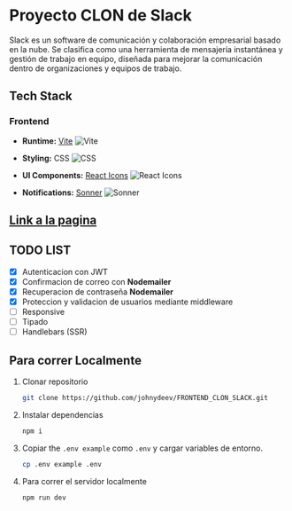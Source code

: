 # Proyecto CLON de Slack

Slack es un software de comunicación y colaboración empresarial basado en la nube. Se clasifica como una herramienta de mensajería instantánea y gestión de trabajo en equipo, diseñada para mejorar la comunicación dentro de organizaciones y equipos de trabajo.

## Tech Stack

### Frontend

- **Runtime:** [Vite](https://vitejs.dev/) ![Vite](https://img.shields.io/badge/-Vite-purple?style=flat-square&logo=vite&logoColor=white)  

- **Styling:** CSS ![CSS](https://img.shields.io/badge/-CSS-blue?style=flat-square&logo=css3&logoColor=white)  

- **UI Components:** [React Icons](https://react-icons.github.io/react-icons/)  ![React Icons](https://img.shields.io/badge/-React%20Icons-blue?style=flat-square&logo=react&logoColor=white)  

- **Notifications:** [Sonner](https://sonner.emilkowal.ski/)  ![Sonner](https://img.shields.io/badge/-Sonner-yellow?style=flat-square&logo=javascript&logoColor=white)
  
## [Link a la pagina](https://frontend-pwa-despliegue.vercel.app)

## TODO LIST

- [x] Autenticacion con JWT
- [x] Confirmacion de correo con **Nodemailer**
- [x] Recuperacion de contraseña **Nodemailer**
- [x] Proteccion y validacion de usuarios mediante middleware
- [ ] Responsive
- [ ] Tipado
- [ ] Handlebars (SSR)

## Para correr Localmente

1. Clonar repositorio

   ```bash
   git clone https://github.com/johnydeev/FRONTEND_CLON_SLACK.git
   ```

2. Instalar dependencias

   ```bash
   npm i
   ```

3. Copiar the `.env example` como `.env` y cargar variables de entorno.

   ```bash
   cp .env example .env
   ```

4. Para correr el servidor localmente

   ```bash
   npm run dev
   ```
